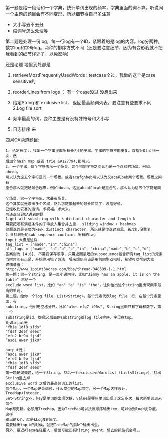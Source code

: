第一题是给一段话和一个字典，统计单词出现的频率，字典里面的词不算。听说同一个主题的题目会有不同变形，所以细节得自己多注意
* 大小写去不去分
* 缩词号怎么处理等

第二题是处理一份log，每一行log有一个ID，紧跟着的是log的内容。log分两种，数字log和字母log。两种的排序方式不同（还是要注意细节，因为有变形我就不把我看到的细节详述了，以免影响）

还是老题 地里到处都是
1. retrieveMostFrequentlyUsedWords : testcase全过，我做的这个是case sensitive的
2. reorderLines from logs ： 有一个case没过 没想出来 

1. 给定String 和 exclusive list， 返回最高频词列表。要注意有些要求不同 
2.Log file sort

1. 频率最高的词，变种主要是有没特殊符号和大小写
2. 日志排序 来



四月OA两道题目:
```
1. 给定长度l，找出一个字串里面所有长为l的子串。字串的字符不能重复。双指针O(n)扫一次，然
后加个hash map 或者 trie &#127794;都可以。
2. 一个字串，每个字符表示一个场景。两个相同字符之间认为是一个连续的场景。例如: abcda，
可以认为这五个字符是同一个场景。或者acafghbeb可以认为又aca和beb两个场景。场景之间有
重合那么就把场景合起来，例如abcab，这里abca和bcab是重合的，那么认为这五个字符是同一
个场景。给一个字符串，求最长场景。
这个其实就是求出多个区间，然后求链接起来的最长区间了，没啥好说。
已经收到安塞的邀请。求祝福。求大米。
两道亚马逊OA遇到的题
1.get all substring with k distinct character and length k
需要把所有满足条件的子串放入集合并去重， sliding window + hashmap
他题说的是长度为k有k distinct character, 所以就是你说这意思，长度k,没重复
2.寻找最短的sub sequence contains 所有的tag
input 大概是这样
tag_list = ["made","in","china"]
all_tags = ["made", "a","b","c","in", "china","made","b","c","d"]
答案则为 [4,6], 不需要保存顺序，只需返回最短的subsequence包含所有tag_list的元素
当时时间有点紧，开始也用错了方法，后来想到应该是用前向型双指针，希望可以帮到大家
详情请看：
http://www.1point3acres.com/bbs/thread-348589-1-1.html
第一题：给一个string，是一篇小说内容，比如"Jimmy has an apple, it is on the table" 再给一个
exclude word list，比如 "an" "a" "is" "the"，让你给出这个string里出现频率最高的单词.
第二题，给你一个log file，List<String>，每个元素代表log file一行，在每个元素里面，有
substring，他们用空格分开，比如"a1ws efg7 i90s", String里面只有字母和数字，第一个
substring是id，依据id后面的substring给log file排序，字母在top。
比如input是
"fhie 1df8 sfds"
"fdsf 2def sees"
"efe2 br9o fjsd"
“asd1 awer jik9"
  
output是：
“asd1 awer jik9"
"efe2 br9o fjsd"
"fhie 1df8 sfds"
"fdsf 2def sees"
第一题是词频题，给一个String，然后一个exclusiveWordList (List<String>)，找出String里去掉
exclusive word 之后的最高频词汇的list。
两个Map，一个Map记录词频，什么类型的Map均可。另一个Map这样设计，TreeMap<Integer,
Set<String>>，key是单词的出现次数，value是哪些单词出现了这么多次，每次新单词进来两个
Map都更新。必须用TreeMap，因为TreeMap可以按照顺序输出key，可以做到logN复杂度，这样
输出前k个，就是kLogN复杂度。
需要输出top N的时候，就把TreeMap的前k个输出出去。
另外，最近Alexa在狂招人，后面可能还有hiring event，想去的抓住机会啊。。
```
